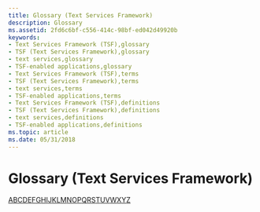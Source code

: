 ```yaml
---
title: Glossary (Text Services Framework)
description: Glossary
ms.assetid: 2fd6c6bf-c556-414c-98bf-ed042d49920b
keywords:
- Text Services Framework (TSF),glossary
- TSF (Text Services Framework),glossary
- text services,glossary
- TSF-enabled applications,glossary
- Text Services Framework (TSF),terms
- TSF (Text Services Framework),terms
- text services,terms
- TSF-enabled applications,terms
- Text Services Framework (TSF),definitions
- TSF (Text Services Framework),definitions
- text services,definitions
- TSF-enabled applications,definitions
ms.topic: article
ms.date: 05/31/2018
---
```


# Glossary (Text Services Framework)

[A](a.md)[B](b.md)[C](c.md)[D](d.md)[E](e.md)[F](f.md)[G](g.md)[H](h.md)[I](i.md)[J](j.md)[K](k.md)[L](l.md)[M](m.md)[N](n.md)[O](o.md)[P](p.md)[Q](q.md)[R](r.md)[S](s.md)[T](t.md)[U](u.md)[V](v.md)[W](w.md)[X](x.md)[Y](y.md)[Z](z.md)

 

 




